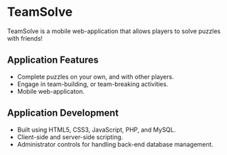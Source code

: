 # TeamSolve

TeamSolve is a mobile web-application that allows players to solve puzzles with friends!

## Application Features

- Complete puzzles on your own, and with other players.
- Engage in team-building, or team-breaking activities.
- Mobile web-applicaton.

## Application Development

- Built using HTML5, CSS3, JavaScript, PHP, and MySQL.
- Client-side and server-side scripting.
- Administrator controls for handling back-end database management.
